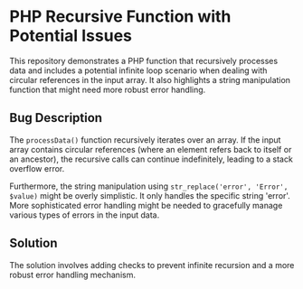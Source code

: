 # PHP Recursive Function with Potential Issues

This repository demonstrates a PHP function that recursively processes data and includes a potential infinite loop scenario when dealing with circular references in the input array. It also highlights a string manipulation function that might need more robust error handling.

## Bug Description

The `processData()` function recursively iterates over an array. If the input array contains circular references (where an element refers back to itself or an ancestor), the recursive calls can continue indefinitely, leading to a stack overflow error.

Furthermore, the string manipulation using `str_replace('error', 'Error', $value)` might be overly simplistic. It only handles the specific string 'error'. More sophisticated error handling might be needed to gracefully manage various types of errors in the input data.

## Solution

The solution involves adding checks to prevent infinite recursion and a more robust error handling mechanism.